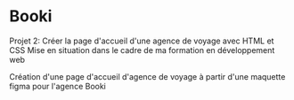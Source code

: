 # Booki
Projet 2: Créer la page d'accueil d'une agence de voyage avec HTML et CSS
Mise en situation dans le cadre de ma formation en développement web

Création d'une page d'accueil d'agence de voyage à partir d'une maquette figma pour l'agence Booki
